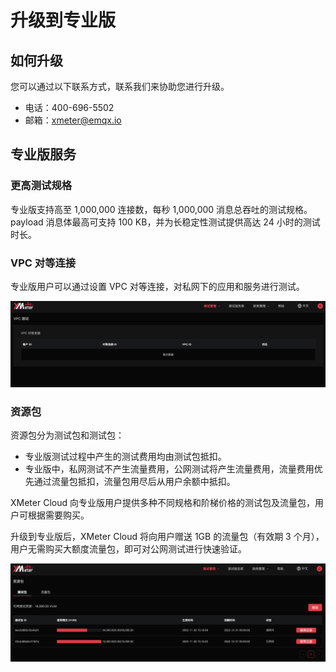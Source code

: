 # 升级到专业版

## 如何升级

您可以通过以下联系方式，联系我们来协助您进行升级。
* 电话：400-696-5502
* 邮箱：xmeter@emqx.io


## 专业版服务

### 更高测试规格

专业版支持高至 1,000,000 连接数，每秒 1,000,000 消息总吞吐的测试规格。payload 消息体最高可支持 100 KB，并为长稳定性测试提供高达 24 小时的测试时长。

### VPC 对等连接

专业版用户可以通过设置 VPC 对等连接，对私网下的应用和服务进行测试。

![vpc](../_assets/upgrade_vpc.png)

### 资源包

资源包分为测试包和测试包：

- 专业版测试过程中产生的测试费用均由测试包抵扣。
- 专业版中，私网测试不产生流量费用，公网测试将产生流量费用，流量费用优先通过流量包抵扣，流量包用尽后从用户余额中抵扣。

XMeter Cloud 向专业版用户提供多种不同规格和阶梯价格的测试包及流量包，用户可根据需要购买。

升级到专业版后，XMeter Cloud 将向用户赠送 1GB 的流量包（有效期 3 个月），用户无需购买大额度流量包，即可对公网测试进行快速验证。

![resource-pack](../_assets/upgrade_resource_pack.png)
